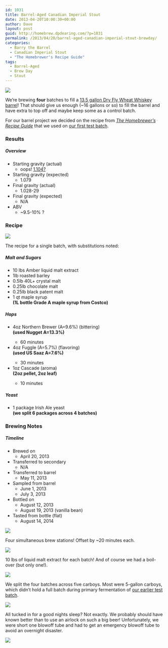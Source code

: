 ```yaml
---
id: 1031
title: Barrel-Aged Canadian Imperial Stout
date: 2013-04-20T10:00:30+00:00
author: Dave
layout: post
guid: http://homebrew.dpdearing.com/?p=1031
permalink: /2013/04/20/barrel-aged-canadian-imperial-stout-brewday/
categories:
  - Barry the Barrel
  - Canadian Imperial Stout
  - "The Homebrewer's Recipe Guide"
tags:
  - Barrel-Aged
  - Brew Day
  - Stout
---
```

<img class="aligncenter" src="/wp-content/uploads/2013/07/400606_10101980607318958_309843603_n1-755x500.jpg" />

We&#8217;re brewing **four** batches to fill a [13.5 gallon Dry Fly Wheat Whiskey barrel](/category/the-story-of-barry/?order=ASC)! That should give us enough (~16 gallons or so) to fill the barrel and have extra to top off and maybe keep some as a control batch.

For our barrel project we decided on the recipe from [_The Homebrewer’s Recipe Guide_](http://www.amazon.com/gp/product/0684829215/ref=as_li_qf_sp_asin_il_tl?ie=UTF8&camp=1789&creative=9325&creativeASIN=0684829215&linkCode=as2&tag=seatthomeb-20&linkId=BFPVAFDIITPWS7ZF) that we used on [our first test batch](/2012/11/canadian-imperial-stout-brewday).

<!--more-->

### Results

##### Overview<section class="brewtable"> 

  * Starting gravity (actual) 
      * oops! [1.104?](/2012/11/canadian-imperial-stout-brewday/)
  * Starting gravity (expected) 
      * 1.079
  * Final gravity (actual) 
      * 1.028-29
  * Final gravity (expected) 
      * N/A
  * ABV 
      * ~9.5-10% ?</section> 

### Recipe

<img class="alignnone" src="/wp-content/uploads/2013/07/923099_10101980607363868_653660096_n1-e1467437769716-454x500.jpg" /> 

The recipe for a single batch, with substitutions noted:<section class="brewtable"> 

##### Malt and Sugars

  * 10 lbs Amber liquid malt extract
  * 1lb roasted barley
  * 0.5lb 40L+ crystal malt
  * 0.25lb chocolate malt
  * 0.25lb black patent malt
  * 1 qt maple syrup  
    **(1L bottle Grade A maple syrup from Costco)**

##### Hops

  * 4oz Northern Brewer (A=9.6%) (bittering)  
    **(used Nugget A=13.3%)**</p> 
      * 60 minutes
  * 4oz Fuggle (A=5.7%) (flavoring)  
    **(used US Saaz A=7.6%)**</p> 
      * 30 minutes
  * 1oz Cascade (aroma)  
    **(2oz pellet, 2oz leaf)**</p> 
      * 10 minutes

##### Yeast

  * 1 package Irish Ale yeast  
    **(we split 6 packages across 4 batches)**</section> 

### Brewing Notes

##### Timeline<section class="brewtable"> 

  * Brewed on 
      * April 20, 2013
  * Transferred to secondary 
      * N/A
  * Transferred to barrel 
      * May 11, 2013
  * Sampled from barrel 
      * June 1, 2013
      * July 3, 2013
  * Bottled on 
      * August 12, 2013
      * August 19, 2013 (vanilla bean)
  * Tasted from bottle (flat) 
      * August 14, 2014</section> 

<img class="alignnone" src="/wp-content/uploads/2013/07/69030_10201009389145621_1018828359_n1-500x500.jpg" /> 

Four simultaneous brew stations! Offset by ~20 minutes each.

<img class="alignnone" src="/wp-content/uploads/2013/07/IMG_05841-e1467438258675-489x500.jpg" /> 

10 lbs of liquid malt extract for each batch! And of course we had a boil-over (but only one!).

<img class="alignnone" src="/wp-content/uploads/2013/07/21183_10101980606834928_81079713_n1-e1467438451182-473x500.jpg" /> 

We split the four batches across five carboys. Most were 5-gallon carboys, which didn&#8217;t hold a full batch during primary fermentation of [our earlier test batch](/2012/11/canadian-imperial-stout-brewday/).

<img class="aligncenter" src="/wp-content/uploads/2013/09/IMG_05881-e1380086115403-667x500.jpg" /> 

All tucked in for a good nights sleep? Not exactly. We probably should have known better than to use an airlock on such a big beer! Unfortunately, we were short one blowoff tube and had to get an emergency blowoff tube to avoid an overnight disaster.

<img class="alignnone" src="/wp-content/uploads/2013/07/IMG_05901-375x500.jpg" />